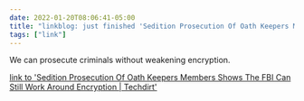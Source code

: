 ```yaml
---
date: 2022-01-20T08:06:41-05:00
title: "linkblog: just finished 'Sedition Prosecution Of Oath Keepers Members Shows The FBI Can Still Work Around Encryption | Techdirt'"
tags: ["link"]
---
```

We can prosecute criminals without weakening encryption.
 
[link to 'Sedition Prosecution Of Oath Keepers Members Shows The FBI Can Still Work Around Encryption | Techdirt'](https://www.techdirt.com/articles/20220114/16362248285/sedition-prosecution-oath-keepers-members-shows-fbi-can-still-work-around-encryption.shtml)
